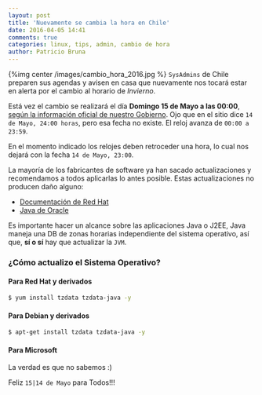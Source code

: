 ```yaml
---
layout: post
title: 'Nuevamente se cambia la hora en Chile'
date: 2016-04-05 14:41
comments: true
categories: linux, tips, admin, cambio de hora
author: Patricio Bruna
---
```

{%img center /images/cambio_hora_2016.jpg %}
`SysAdmins` de Chile preparen sus agendas y avisen en casa que nuevamente nos tocará estar en alerta por el cambio al horario de _Invierno_.

Está vez el cambio se realizará el día **Domingo 15 de Mayo a las 00:00**, [según la información oficial de nuestro Gobierno](http://www.horaoficial.cl/cambio_hora.html).  Ojo que en el sitio dice `14 de Mayo, 24:00 horas`, pero esa fecha no existe. El reloj avanza de `00:00 a 23:59`.

En el momento indicado los relojes deben retroceder una hora, lo cual nos dejará con la fecha `14 de Mayo, 23:00`.

La mayoría de los fabricantes de software ya han sacado actualizaciones y recomendamos a todos aplicarlas lo antes posible. Estas actualizaciones no producen daño alguno:

* [Documentación de Red Hat](https://access.redhat.com/articles/1187353)
* [Java de Oracle](http://www.oracle.com/technetwork/java/javase/tzdata-versions-138805.html)

Es importante hacer un alcance sobre las aplicaciones Java o J2EE, Java maneja una DB de zonas horarias independiente del sistema operativo, así que, **sí o sí** hay que actualizar la `JVM`.

### ¿Cómo actualizo el Sistema Operativo?

#### Para Red Hat y derivados

```bash
$ yum install tzdata tzdata-java -y
```

#### Para Debian y derivados

```bash
$ apt-get install tzdata tzdata-java -y
```

#### Para Microsoft
La verdad es que no sabemos :)

Feliz `15|14 de Mayo` para Todos!!!
